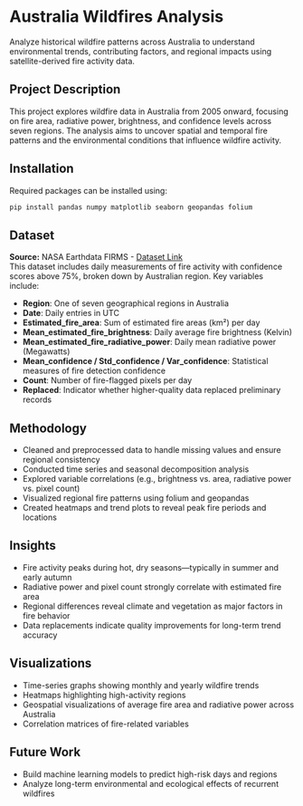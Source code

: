 # Australia Wildfires Analysis
Analyze historical wildfire patterns across Australia to understand environmental trends, contributing factors, and regional impacts using satellite-derived fire activity data.

## Project Description
This project explores wildfire data in Australia from 2005 onward, focusing on fire area, radiative power, brightness, and confidence levels across seven regions. The analysis aims to uncover spatial and temporal fire patterns and the environmental conditions that influence wildfire activity.

## Installation
Required packages can be installed using:

```bash
pip install pandas numpy matplotlib seaborn geopandas folium
```

## Dataset
**Source:** NASA Earthdata FIRMS - [Dataset Link](https://earthdata.nasa.gov/earth-observation-data/near-real-time/firms/c6-mcd14dl)  
This dataset includes daily measurements of fire activity with confidence scores above 75%, broken down by Australian region. Key variables include:

- **Region**: One of seven geographical regions in Australia  
- **Date**: Daily entries in UTC  
- **Estimated_fire_area**: Sum of estimated fire areas (km²) per day  
- **Mean_estimated_fire_brightness**: Daily average fire brightness (Kelvin)  
- **Mean_estimated_fire_radiative_power**: Daily mean radiative power (Megawatts)  
- **Mean_confidence / Std_confidence / Var_confidence**: Statistical measures of fire detection confidence  
- **Count**: Number of fire-flagged pixels per day  
- **Replaced**: Indicator whether higher-quality data replaced preliminary records

## Methodology
- Cleaned and preprocessed data to handle missing values and ensure regional consistency  
- Conducted time series and seasonal decomposition analysis  
- Explored variable correlations (e.g., brightness vs. area, radiative power vs. pixel count)  
- Visualized regional fire patterns using folium and geopandas  
- Created heatmaps and trend plots to reveal peak fire periods and locations

## Insights
- Fire activity peaks during hot, dry seasons—typically in summer and early autumn  
- Radiative power and pixel count strongly correlate with estimated fire area  
- Regional differences reveal climate and vegetation as major factors in fire behavior  
- Data replacements indicate quality improvements for long-term trend accuracy

## Visualizations
- Time-series graphs showing monthly and yearly wildfire trends  
- Heatmaps highlighting high-activity regions  
- Geospatial visualizations of average fire area and radiative power across Australia  
- Correlation matrices of fire-related variables


## Future Work
- Build machine learning models to predict high-risk days and regions  
- Analyze long-term environmental and ecological effects of recurrent wildfires  

